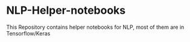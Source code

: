 # NLP-Helper-notebooks

This Repository contains helper notebooks for NLP, most of them are in Tensorflow/Keras
